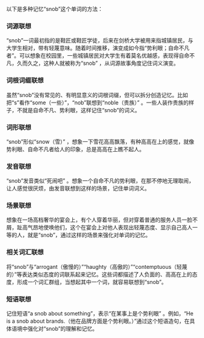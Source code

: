 以下是多种记忆“snob”这个单词的方法：

### 词源联想
“snob”一词最初指的是鞋匠或鞋匠学徒，后来在剑桥大学被用来指城镇居民，与大学生相对，带有轻蔑意味。随着时间推移，演变成如今指“势利眼；自命不凡者”。可以想象在校园里，一些城镇居民对大学生有着莫名优越感，表现得自命不凡，久而久之，这种人就被称为“snob” ，从词源故事角度记住词义演变。

### 词根词缀联想
虽然“snob”没有常见的、有明显意义的词根词缀，但可以拆分创造记忆。比如把“s”看作“some（一些）”，“nob”联想到“noble（贵族）” 。一些人装作贵族的样子，不就是自命不凡、势利眼，这样记住“snob”的词义。

### 词形联想
“snob”形似“snow（雪）” ，想象一下雪花高高飘落，有种高高在上的感觉，就像势利眼、自命不凡者给人的印象，总是高高在上瞧不起人。

### 发音联想
“snob”发音类似“死闹吧” 。想象一个自命不凡的势利眼，在那不停地无理取闹，让人感觉很厌烦，由发音联想到这样的场景，记住单词词义。

### 场景联想
想象在一场高档奢华的宴会上，有个人穿着华丽，但对穿着普通的服务人员一脸不屑，趾高气昂地使唤他们，这个在宴会上对他人表现出轻蔑态度、显示自己高人一等的人，就是“snob”，通过这样的场景来强化对单词的记忆。

### 相关词汇联想
将“snob”与“arrogant（傲慢的）”“haughty（高傲的）”“contemptuous（轻蔑的）”等表达类似态度的词联系起来记忆。这些词都描述了人负面的、高高在上的态度，形成一个词汇群组，当想起其中一个词，就容易联想到“snob”。

### 短语联想
记住短语“a snob about something”，表示“在某事上是个势利眼” 。例如，“He is a snob about brands.（他在品牌方面是个势利眼。）”通过这个短语造句，在具体语境中强化对“snob”的理解和记忆。 